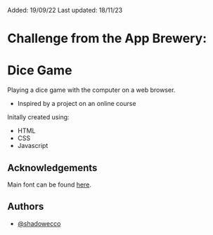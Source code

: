 Added: 19/09/22
Last updated: 18/11/23

# Challenge from the App Brewery:

# Dice Game

Playing a dice game with the computer on a web browser.
- Inspired by a project on an online course

Initally created using:

- HTML
- CSS
- Javascript


## Acknowledgements

Main font can be found [here](https://fonts.google.com/specimen/Lobster).


## Authors

- [@shadowecco](https://www.github.com/shadowecco)